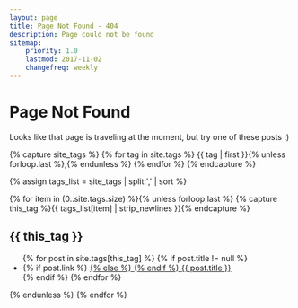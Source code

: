 ```yaml
---
layout: page
title: Page Not Found - 404
description: Page could not be found
sitemap:
    priority: 1.0
    lastmod: 2017-11-02
    changefreq: weekly
---
```


# Page Not Found
Looks like that page is traveling at the moment, but try one of these posts :)

{% capture site_tags %}
{% for tag in site.tags %}
{{ tag | first }}{% unless forloop.last %},{% endunless %}
{% endfor %}
{% endcapture %}

{% assign tags_list = site_tags | split:',' | sort %}

{% for item in (0..site.tags.size) %}{% unless forloop.last %}
  {% capture this_tag %}{{ tags_list[item] | strip_newlines }}{% endcapture %}
  <article>

  <div class="tag-title" id="{{ this_tag }}">
    <h2> {{ this_tag }} </h2>
  </div>
    <ul>
    {% for post in site.tags[this_tag] %}
    {% if post.title != null %}
      <li class="tag-post">
        {% if post.link %}
        <a href="{{ post.link }}">
        {% else %}
        <a href="{{ post.url | prepend: site.baseurl }}">
        {% endif %}  
          <span class="tag-post-title">{{ post.title }}</span>
        </a>
      </li>
    {% endif %}
    {% endfor %}
    </ul>
  </article>
{% endunless %}
{% endfor %}